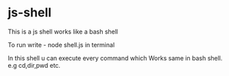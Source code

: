 # js-shell
This is a js shell works like a bash shell

To run write - node shell.js in terminal

In this shell u can execute every command which
Works same in bash shell.
e.g cd,dir,pwd etc.
